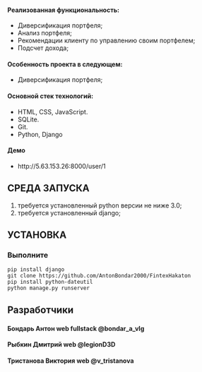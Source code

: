 <h4>Реализованная функциональность:</h4>
<ul>
	<li>Диверсификация портфеля;</li>
	<li>Анализ портфеля;</li>
	<li>Рекомендации клиенту по управлению своим портфелем;</li>
	<li>Подсчет дохода;</li>
  
 </ul>

<h4>Особенность проекта в следующем:</h4>
<ul>
	<li>Диверсификация портфеля;</li>
  
 </ul>

<h4>Основной стек технологий:</h4>
<ul>
	<li>HTML, CSS, JavaScript.</li>
	<li>SQLite.</li>
	<li>Git.</li>
	<li>Python, Django</li>
  
 </ul>

<h4>Демо</h4>
<ul>
	<li>http://5.63.153.26:8000/user/1</li>
  
 </ul>

<h2>СРЕДА ЗАПУСКА</h2>
<ol>
	<li>требуется установленный python версии не ниже 3.0;</li>  
	<li>требуется установленный django;</li> 
 </ol>

<h2>УСТАНОВКА</h2>
<h3>Выполните</h3>
<pre><code>pip install django
git clone https://github.com/AntonBondar2000/FintexHakaton
pip install python-dateutil
python manage.py runserver</pre></code>
<h2><p>Разработчики</p></h2>
<h4>Бондарь Антон web fullstack @bondar_a_vlg</h4>
<h4>Рыбкин Дмитрий web @legionD3D</h4>
<h4>Тристанова Виктория web @v_tristanova</h4>